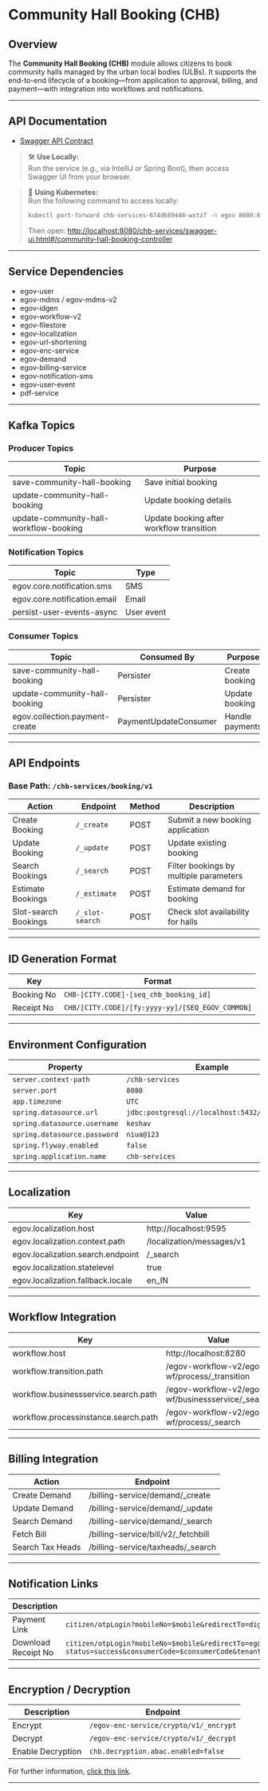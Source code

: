 # Community Hall Booking (CHB)

## Overview

The **Community Hall Booking (CHB)** module allows citizens to book community halls managed by the urban local bodies (ULBs). It supports the end-to-end lifecycle of a booking—from application to approval, billing, and payment—with integration into workflows and notifications.

---

## API Documentation

- [Swagger API Contract](http://localhost:8080/chb-services/swagger-ui.html#/community-hall-booking-controller)

> 🛠️ **Use Locally:**  
> Run the service (e.g., via IntelliJ or Spring Boot), then access Swagger UI from your browser.

> 🚀 **Using Kubernetes:**  
> Run the following command to access locally:
> ```bash
> kubectl port-forward chb-services-674d689448-wxtz7 -n egov 8080:8080
> ```
> Then open: [http://localhost:8080/chb-services/swagger-ui.html#/community-hall-booking-controller](http://localhost:8080/chb-services/swagger-ui.html#/community-hall-booking-controller)

---

## Service Dependencies

- egov-user  
- egov-mdms / egov-mdms-v2  
- egov-idgen  
- egov-workflow-v2  
- egov-filestore  
- egov-localization  
- egov-url-shortening  
- egov-enc-service  
- egov-demand  
- egov-billing-service  
- egov-notification-sms  
- egov-user-event  
- pdf-service

---

## Kafka Topics

### Producer Topics

| Topic | Purpose |
|-------|---------|
| save-community-hall-booking | Save initial booking |
| update-community-hall-booking | Update booking details |
| update-community-hall-workflow-booking | Update booking after workflow transition |

### Notification Topics

| Topic | Type |
|----------------------------|----------------|
| egov.core.notification.sms | SMS |
| egov.core.notification.email | Email |
| persist-user-events-async | User event |

### Consumer Topics

| Topic | Consumed By | Purpose |
|-----------------------------|------------------------|--------------------------|
| save-community-hall-booking | Persister | Create booking |
| update-community-hall-booking | Persister | Update booking |
| egov.collection.payment-create | PaymentUpdateConsumer | Handle payments |

---

## API Endpoints

### Base Path: `/chb-services/booking/v1`

| Action | Endpoint | Method | Description |
|--------|----------|--------|-------------|
| Create Booking | `/_create` | POST | Submit a new booking application |
| Update Booking | `/_update` | POST | Update existing booking |
| Search Bookings | `/_search` | POST | Filter bookings by multiple parameters |
| Estimate Bookings | `/_estimate` | POST | Estimate demand for booking |
| Slot-search Bookings | `/_slot-search` | POST | Check slot availability for halls |

---

## ID Generation Format

| Key | Format |
|-----|--------|
| Booking No | `CHB-[CITY.CODE]-[seq_chb_booking_id]` |
| Receipt No | `CHB/[CITY.CODE]/[fy:yyyy-yy]/[SEQ_EGOV_COMMON]` |

---

## Environment Configuration

| Property | Example |
|----------|---------|
| `server.context-path` | `/chb-services` |
| `server.port` | `8080` |
| `app.timezone` | `UTC` |
| `spring.datasource.url` | `jdbc:postgresql://localhost:5432/localhost` |
| `spring.datasource.username` | `keshav` |
| `spring.datasource.password` | `niua@123` |
| `spring.flyway.enabled` | `false` |
| `spring.application.name` | `chb-services` |

---

## Localization

| Key | Value |
|-----|-------|
| egov.localization.host | http://localhost:9595 |
| egov.localization.context.path | /localization/messages/v1 |
| egov.localization.search.endpoint | /_search |
| egov.localization.statelevel | true |
| egov.localization.fallback.locale | en_IN |

---

## Workflow Integration

| Key | Value |
|-----|-------|
| workflow.host | http://localhost:8280 |
| workflow.transition.path | /egov-workflow-v2/egov-wf/process/_transition |
| workflow.businessservice.search.path | /egov-workflow-v2/egov-wf/businessservice/_search |
| workflow.processinstance.search.path | /egov-workflow-v2/egov-wf/process/_search |

---

## Billing Integration

| Action | Endpoint |
|--------|----------|
| Create Demand | /billing-service/demand/_create |
| Update Demand | /billing-service/demand/_update |
| Search Demand | /billing-service/demand/_search |
| Fetch Bill | /billing-service/bill/v2/_fetchbill |
| Search Tax Heads | /billing-service/taxheads/_search |

---

## Notification Links

| Description | Template |
|-------------|----------|
| Payment Link | `citizen/otpLogin?mobileNo=$mobile&redirectTo=digit-ui/citizen/payment/my-bills/$businessService/$consumerCode` |
| Download Receipt No | `citizen/otpLogin?mobileNo=$mobile&redirectTo=egov-common/download-receipt?status=success&consumerCode=$consumerCode&tenantId=$tenantId&receiptNumber=$receiptNumber&businessService=$businessService&smsLink=true&mobileNo=$mobile` |

---

## Encryption / Decryption

| Description | Endpoint |
|-------------|----------|
| Encrypt | `/egov-enc-service/crypto/v1/_encrypt` |
| Decrypt | `/egov-enc-service/crypto/v1/_decrypt` |
| Enable Decryption | `chb.decryption.abac.enabled=false` |


For further information, [click this link](https://docs.google.com/document/d/1J8IvWhz87b91tczWhn-qsetEOcEw0YunP9pAcqfgEkM/edit?tab=t.0).


---